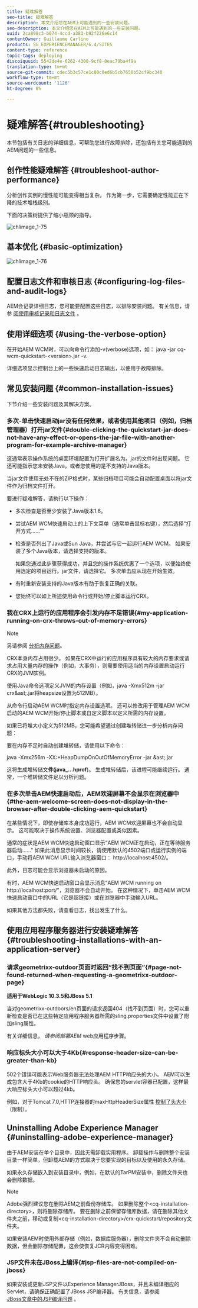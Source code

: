 ```yaml
---
title: 疑难解答
seo-title: 疑难解答
description: 本文介绍您在AEM上可能遇到的一些安装问题。
seo-description: 本文介绍您在AEM上可能遇到的一些安装问题。
uuid: 2ca898c3-b074-4ccd-a383-b92f226e6c14
contentOwner: Guillaume Carlino
products: SG_EXPERIENCEMANAGER/6.4/SITES
content-type: reference
topic-tags: deploying
discoiquuid: 5542de4e-6262-4300-9cf8-0eac79ba4f9a
translation-type: tm+mt
source-git-commit: cdec5b3c57ce1c80c0ed6b5cb7650b52cf9bc340
workflow-type: tm+mt
source-wordcount: '1126'
ht-degree: 0%

---
```



# 疑难解答{#troubleshooting}

本节包括有关日志的详细信息，可帮助您进行故障排除，还包括有关您可能遇到的AEM问题的一些信息。

## 创作性能疑难解答 {#troubleshoot-author-performance}

分析创作实例的慢性能可能变得相当复杂。 作为第一步，它需要确定性能正在下降的技术堆栈级别。

下面的决策树提供了缩小瓶颈的指导。

![chlimage_1-75](assets/chlimage_1-75.png)

## 基本优化 {#basic-optimization}

![chlimage_1-76](assets/chlimage_1-76.png)

## 配置日志文件和审核日志 {#configuring-log-files-and-audit-logs}

AEM会记录详细日志，您可能要配置这些日志，以排除安装问题。 有关信息，请参 [阅使用审核记录和日志文件](/help/sites-deploying/monitoring-and-maintaining.md#working-with-audit-records-and-log-files) 。

## 使用详细选项 {#using-the-verbose-option}

在开始AEM WCM时，可以向命令行添加-v(verbose)选项，如： java -jar cq-wcm-quickstart-&lt;version>.jar -v.

详细选项显示控制台上的一些快速启动日志输出，以便用于故障排除。

## 常见安装问题 {#common-installation-issues}

下节介绍一些安装问题及其解决方案。

### **多次-单击快速启动jar没有任何效果，或者使用其他项目（例如，归档管理器）打开jar文件{#double-clicking-the-quickstart-jar-does-not-have-any-effect-or-opens-the-jar-file-with-another-program-for-example-archive-manager}**

这通常表示操作系统的桌面环境配置为打开扩展名为。jar的文件时出现问题。 它还可能指示您未安装Java，或者您使用的是不支持的Java版本。

当jar文件使用无处不在的ZIP格式时，某些归档项目可能会自动配置桌面以将jar文件作为归档文件打开。

要进行疑难解答，请执行以下操作：

* 多次检查是否至少安装了Java版本1.6。
* 尝试AEM WCM快速启动上的上下文菜单（通常单击鼠标右键），然后选择“打开方式……”&quot;
* 检查是否列出了Java或Sun Java，并尝试与它一起运行AEM WCM。 如果安装了多个Java版本，请选择支持的版本。

   如果您通过此步骤获得成功，并且您的操作系统优惠了一个选项，以便始终使用选定的项目运行。jar文件，请选择它。 多次单击应从现在开始生效。

* 有时重新安装支持的Java版本有助于恢复正确的关联。
* 您始终可以如上所述使用命令行或开始/停止脚本运行CRX。

### **我在CRX上运行的应用程序会引发内存不足错误{#my-application-running-on-crx-throws-out-of-memory-errors}**

>[!NOTE]
>
>另请参阅 [分析内存问题](https://helpx.adobe.com/experience-manager/kb/AnalyzeMemoryProblems.html)。


CRX本身内存占用很少。 如果在CRX中运行的应用程序具有较大的内存要求或请求占用大量内存的操作（例如，大事务），则需要使用适当的内存设置启动运行CRX的JVM实例。

使用Java命令选项定义JVM的内存设置（例如，java -Xmx512m -jar crx&amp;ast;.jar将heapsize设置为512MB）。

从命令行启动AEM WCM时指定内存设置选项。 还可以修改用于管理AEM WCM启动的AEM WCM开始/停止脚本或自定义脚本以定义所需的内存设置。

如果已将堆大小定义为512MB，您可能希望通过创建堆转储进一步分析内存问题：

要在内存不足时自动创建堆转储，请使用以下命令：

java -Xmx256m -XX:+HeapDumpOnOutOfMemoryError -jar &amp;ast;.jar

这将生成堆转储文&#x200B;**件(java_...hprof**)。 生成堆转储后，该进程可能继续运行。 通常，一个堆转储文件足以分析问题。

### **在多次单击AEM快速启动后，AEM欢迎屏幕不会显示在浏览器中{#the-aem-welcome-screen-does-not-display-in-the-browser-after-double-clicking-aem-quickstart}**

在某些情况下，即使存储库本身成功运行，AEM WCM欢迎屏幕也不会自动显示。 这可能取决于操作系统设置、浏览器配置或类似因素。

通常的症状是AEM WCM快速启动窗口显示“AEM WCM正在启动，正在等待服务器启动……&quot; 如果此消息显示时间较长，请使用默认的4502端口或运行实例的端口，手动将AEM WCM URL输入浏览器窗口： http://localhost:4502/。

此外，日志可能会显示浏览器未启动的原因。

有时，AEM WCM快速启动窗口会显示消息“AEM WCM running on http://localhost:port/”，浏览器不会自动开始。 在这种情况下，单击AEM WCM快速启动窗口中的URL（它是超链接）或在浏览器中手动输入URL。

如果其他方法都失败，请查看日志，找出发生了什么。

## 使用应用程序服务器进行安装疑难解答 {#troubleshooting-installations-with-an-application-server}

### **请求geometrixx-outdoor页面时返回“找不到页面”{#page-not-found-returned-when-requesting-a-geometrixx-outdoor-page}**

**适用于WebLogic 10.3.5和JBoss 5.1**

当对geometrixx-outdoors/en页面的请求返回404（找不到页面）时，您可以重新检查是否已在这些特定应用程序服务器所需的sling.properties文件中设置了附加sling属性。

有关详细信息， *请参阅部署AEM* web应用程序步骤。

### **响应标头大小可以大于4Kb{#response-header-size-can-be-greater-than-kb}**

502个错误可能表示Web服务器无法处理AEM HTTP响应头的大小。 AEM可以生成包含大于4Kb的cookie的HTTP响应头。 确保您的servlet容器已配置，这样最大响应标头大小可以超过4kb。

例如，对于Tomcat 7.0,HTTP连接器的maxHttpHeaderSize属性 [控制了头大小](https://tomcat.apache.org/tomcat-7.0-doc/config/http.html) （限制）。

## Uninstalling Adobe Experience Manager {#uninstalling-adobe-experience-manager}

由于AEM安装在单个目录中，因此无需卸载实用程序。 卸载操作与删除整个安装目录一样简单，但卸载AEM的方式取决于您要实现的目标以及使用的永久存储。

如果永久存储嵌入到安装目录中，例如，在默认的TarPM安装中，删除文件夹也会删除数据。

>[!NOTE]
>
>Adobe强烈建议您在删除AEM之前备份存储库。 如果删除整个&lt;cq-installation-directory>，则将删除存储库。 要在删除之前保留存储库数据，请在删除其他文件夹之前，移动或复制&lt;cq-installation-directory>/crx-quickstart/repository文件夹。

如果安装AEM时使用外部存储（例如，数据库服务器），删除文件夹不会自动删除数据，但会删除存储配置，这会使恢复JCR内容变得困难。

### **JSP文件未在JBoss上编译{#jsp-files-are-not-compiled-on-jboss}**

如果安装或更新JSP文件以Experience ManagerJBoss，并且未编译相应的Servlet，请确保正确配置了JBoss JSP编译器。 有关信息，请参阅\
[JBoss文章中的JSP编译问题](https://helpx.adobe.com/experience-manager/kb/jsps-dont-compile-jboss.html) 。
